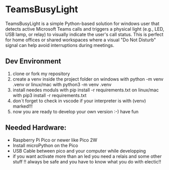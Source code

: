 # TeamsBusyLight
TeamsBusyLight is a simple Python-based solution for windows user that detects active Microsoft Teams calls and triggers a physical light (e.g., LED, USB lamp, or relay) to visually indicate the user's call status.
This is perfect for home offices or shared workspaces where a visual "Do Not Disturb" signal can help avoid interruptions during meetings.

## Dev Environment
1. clone or fork my repository
2. create a venv inside the project folder on windows with python -m venv .venv
   or linux/mac with python3 -m venv .venv
3. install needes moduls with pip install -r requirements.txt
   on linux/mac with pip3 install -r requirements.txt
4. don´t forget to check in vscode if your interpreter is with (venv) marked!!!
5. now you are ready to develop your own version :-) have fun


## Needed Hardware:
- Raspberry Pi Pico or newer like Pico 2W
- Install microPython on the Pico
- USB Cable between pico and your computer while developping
- if you want activate more than an led you need a relais and some other stuff
!! always be safe and you have to know what you do with electic!!

